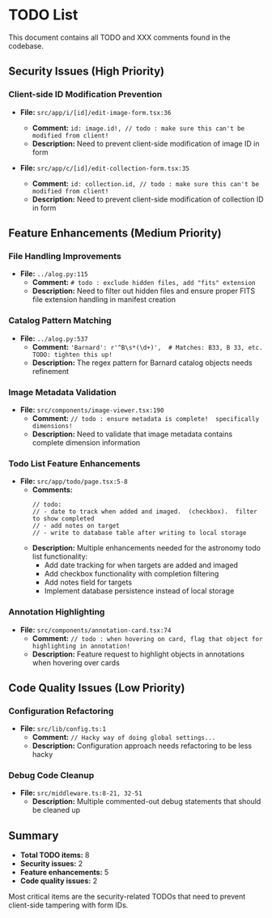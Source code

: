 # TODO List

This document contains all TODO and XXX comments found in the codebase.

## Security Issues (High Priority)

### Client-side ID Modification Prevention
- **File:** `src/app/i/[id]/edit-image-form.tsx:36`
  - **Comment:** `id: image.id!, // todo : make sure this can't be modified from client!`
  - **Description:** Need to prevent client-side modification of image ID in form

- **File:** `src/app/c/[id]/edit-collection-form.tsx:35`
  - **Comment:** `id: collection.id, // todo : make sure this can't be modified from client!`
  - **Description:** Need to prevent client-side modification of collection ID in form

## Feature Enhancements (Medium Priority)

### File Handling Improvements
- **File:** `../alog.py:115`
  - **Comment:** `# todo : exclude hidden files, add "fits" extension`
  - **Description:** Need to filter out hidden files and ensure proper FITS file extension handling in manifest creation

### Catalog Pattern Matching
- **File:** `../alog.py:537`
  - **Comment:** `'Barnard': r'^B\s*(\d+)',  # Matches: B33, B 33, etc. TODO: tighten this up!`
  - **Description:** The regex pattern for Barnard catalog objects needs refinement

### Image Metadata Validation
- **File:** `src/components/image-viewer.tsx:190`
  - **Comment:** `// todo : ensure metadata is complete!  specifically dimensions!`
  - **Description:** Need to validate that image metadata contains complete dimension information

### Todo List Feature Enhancements
- **File:** `src/app/todo/page.tsx:5-8`
  - **Comments:**
    ```
    // todo:
    // - date to track when added and imaged.  (checkbox).  filter to show completed
    // - add notes on target
    // - write to database table after writing to local storage
    ```
  - **Description:** Multiple enhancements needed for the astronomy todo list functionality:
    - Add date tracking for when targets are added and imaged
    - Add checkbox functionality with completion filtering
    - Add notes field for targets
    - Implement database persistence instead of local storage

### Annotation Highlighting
- **File:** `src/components/annotation-card.tsx:74`
  - **Comment:** `// todo : when hovering on card, flag that object for highlighting in annotation!`
  - **Description:** Feature request to highlight objects in annotations when hovering over cards

## Code Quality Issues (Low Priority)

### Configuration Refactoring
- **File:** `src/lib/config.ts:1`
  - **Comment:** `// Hacky way of doing global settings...`
  - **Description:** Configuration approach needs refactoring to be less hacky

### Debug Code Cleanup
- **File:** `src/middleware.ts:8-21, 32-51`
  - **Description:** Multiple commented-out debug statements that should be cleaned up

## Summary

- **Total TODO items:** 8
- **Security issues:** 2
- **Feature enhancements:** 5
- **Code quality issues:** 2

Most critical items are the security-related TODOs that need to prevent client-side tampering with form IDs.